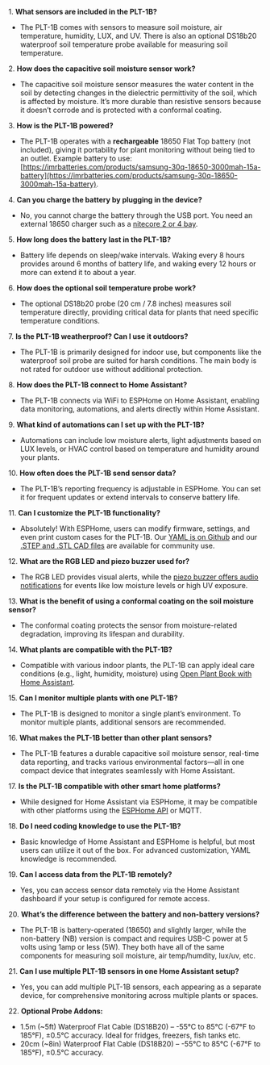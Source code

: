 1\. **What sensors are included in the PLT-1B?**

* The PLT-1B comes with sensors to measure soil moisture, air temperature, humidity, LUX, and UV. There is also an optional DS18b20 waterproof soil temperature probe available for measuring soil temperature.

2\. **How does the capacitive soil moisture sensor work?**

* The capacitive soil moisture sensor measures the water content in the soil by detecting changes in the dielectric permittivity of the soil, which is affected by moisture. It’s more durable than resistive sensors because it doesn’t corrode and is protected with a conformal coating.

3\. **How is the PLT-1B powered?**

* The PLT-1B operates with a **rechargeable** 18650 Flat Top battery (not included), giving it portability for plant monitoring without being tied to an outlet. Example battery to use: [https://imrbatteries.com/products/samsung-30q-18650-3000mah-15a-battery](https://imrbatteries.com/products/samsung-30q-18650-3000mah-15a-battery).

4\. **Can you charge the battery by plugging in the device?**

* No, you cannot charge the battery through the USB port. You need an external 18650 charger such as a <a href="https://imrbatteries.com/products/nitecore-sc2-2-channel-battery-charger" target="_blank" rel="noreferrer nofollow noopener">nitecore 2 or 4 bay</a>.

5\. **How long does the battery last in the PLT-1B?**

* Battery life depends on sleep/wake intervals. Waking every 8 hours provides around 6 months of battery life, and waking every 12 hours or more can extend it to about a year.

6\. **How does the optional soil temperature probe work?**

* The optional DS18b20 probe (20 cm / 7.8 inches) measures soil temperature directly, providing critical data for plants that need specific temperature conditions.

7\. **Is the PLT-1B weatherproof? Can I use it outdoors?**

* The PLT-1B is primarily designed for indoor use, but components like the waterproof soil probe are suited for harsh conditions. The main body is not rated for outdoor use without additional protection.

8\. **How does the PLT-1B connect to Home Assistant?**

* The PLT-1B connects via WiFi to ESPHome on Home Assistant, enabling data monitoring, automations, and alerts directly within Home Assistant.

9\. **What kind of automations can I set up with the PLT-1B?**

* Automations can include low moisture alerts, light adjustments based on LUX levels, or HVAC control based on temperature and humidity around your plants.

10\. **How often does the PLT-1B send sensor data?**

* The PLT-1B’s reporting frequency is adjustable in ESPHome. You can set it for frequent updates or extend intervals to conserve battery life.

11\. **Can I customize the PLT-1B functionality?**

* Absolutely! With ESPHome, users can modify firmware, settings, and even print custom cases for the PLT-1B. Our <a href="https://github.com/ApolloAutomation/PLT-1" target="_blank" rel="noreferrer nofollow noopener">YAML is on Github</a> and our <a href="https://www.printables.com/@Apollo_1187039" target="_blank" rel="noreferrer nofollow noopener">.STEP and .STL CAD files</a> are available for community use.

12\. **What are the RGB LED and piezo buzzer used for?**

* The RGB LED provides visual alerts, while the <a href="https://wiki.apolloautomation.com/products/general/piezo/" title="Click here to go to the piezo buzzer wiki tutorial" target="_blank" rel="noreferrer nofollow noopener">piezo buzzer offers audio notifications</a> for events like low moisture levels or high UV exposure.

13\. **What is the benefit of using a conformal coating on the soil moisture sensor?**

* The conformal coating protects the sensor from moisture-related degradation, improving its lifespan and durability.

14\. **What plants are compatible with the PLT-1B?**

* Compatible with various indoor plants, the PLT-1B can apply ideal care conditions (e.g., light, humidity, moisture) using <a href="https://github.com/Olen/home-assistant-openplantbook" target="_blank" rel="noreferrer nofollow noopener">Open Plant Book with Home Assistant</a>.

15\. **Can I monitor multiple plants with one PLT-1B?**

* The PLT-1B is designed to monitor a single plant’s environment. To monitor multiple plants, additional sensors are recommended.

16\. **What makes the PLT-1B better than other plant sensors?**

* The PLT-1B features a durable capacitive soil moisture sensor, real-time data reporting, and tracks various environmental factors—all in one compact device that integrates seamlessly with Home Assistant.

17\. **Is the PLT-1B compatible with other smart home platforms?**

* While designed for Home Assistant via ESPHome, it may be compatible with other platforms using the <a href="https://esphome.io/components/api.html" target="_blank" rel="noreferrer nofollow noopener">ESPHome API</a> or MQTT.

18\. **Do I need coding knowledge to use the PLT-1B?**

* Basic knowledge of Home Assistant and ESPHome is helpful, but most users can utilize it out of the box. For advanced customization, YAML knowledge is recommended.

19\. **Can I access data from the PLT-1B remotely?**

* Yes, you can access sensor data remotely via the Home Assistant dashboard if your setup is configured for remote access.

20\. **What’s the difference between the battery and non-battery versions?**

* The PLT-1B is battery-operated (18650) and slightly larger, while the non-battery (NB) version is compact and requires USB-C power at 5 volts using 1amp or less (5W). They both have all of the same components for measuring soil moisture, air temp/humdity, lux/uv, etc.

21\. **Can I use multiple PLT-1B sensors in one Home Assistant setup?**

* Yes, you can add multiple PLT-1B sensors, each appearing as a separate device, for comprehensive monitoring across multiple plants or spaces.

22\. **Optional Probe Addons:**

* 1\.5m (~5ft) Waterproof Flat Cable (DS18B20) – -55°C to 85°C (-67°F to 185°F), ±0.5°C accuracy. Ideal for fridges, freezers, fish tanks etc.
* 20cm (~8in) Waterproof Flat Cable (DS18B20) – -55°C to 85°C (-67°F to 185°F), ±0.5°C accuracy.